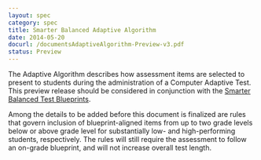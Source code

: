 ```yaml
---
layout: spec
category: spec
title: Smarter Balanced Adaptive Algorithm
date: 2014-05-20
docurl: /documentsAdaptiveAlgorithm-Preview-v3.pdf
status: Preview
---
```

The Adaptive Algorithm describes how assessment items are selected to present to students during the administration of a Computer Adaptive Test. This preview release should be considered in conjunction with the [Smarter Balanced Test Blueprints](http://www.smarterbalanced.org/smarter-balanced-assessments/).

Among the details to be added before this document is finalized are rules that govern inclusion of blueprint-aligned items from up to two grade levels below or above grade level for substantially low- and high-performing students, respectively. The rules will still require the assessment to follow an on-grade blueprint, and will not increase overall test length.
